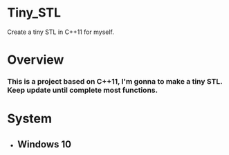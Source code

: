 # Tiny_STL
Create a tiny STL in C++11 for myself.

# Overview
### This is a project based on C++11, I'm gonna to make a tiny STL. Keep update until complete most functions.

# System
* ## Windows 10

